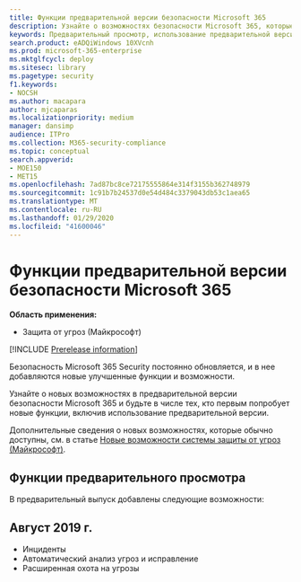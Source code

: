 ```yaml
---
title: Функции предварительной версии безопасности Microsoft 365
description: Узнайте о возможностях безопасности Microsoft 365, которые доступны в предварительной версии, и о том, как получить к ним доступ.
keywords: Предварительный просмотр, использование предварительной версии, защита от угроз (Майкрософт), функции, обновления
search.product: eADQiWindows 10XVcnh
ms.prod: microsoft-365-enterprise
ms.mktglfcycl: deploy
ms.sitesec: library
ms.pagetype: security
f1.keywords:
- NOCSH
ms.author: macapara
author: mjcaparas
ms.localizationpriority: medium
manager: dansimp
audience: ITPro
ms.collection: M365-security-compliance
ms.topic: conceptual
search.appverid:
- MOE150
- MET15
ms.openlocfilehash: 7ad87bc8ce72175555864e314f3155b362748979
ms.sourcegitcommit: 1c91b7b24537d0e54d484c3379043db53c1aea65
ms.translationtype: MT
ms.contentlocale: ru-RU
ms.lasthandoff: 01/29/2020
ms.locfileid: "41600046"
---
```

# <a name="microsoft-365-security-preview-features"></a>Функции предварительной версии безопасности Microsoft 365

**Область применения:**
- Защита от угроз (Майкрософт)

[!INCLUDE [Prerelease information](../includes/prerelease.md)]

Безопасность Microsoft 365 Security постоянно обновляется, и в нее добавляются новые улучшенные функции и возможности.

Узнайте о новых возможностях в предварительной версии безопасности Microsoft 365 и будьте в числе тех, кто первым попробует новые функции, включив использование предварительной версии.

Дополнительные сведения о новых возможностях, которые обычно доступны, см. в статье [Новые возможности системы защиты от угроз (Майкрософт)](mtp-whats-new.md).


## <a name="preview-features"></a>Функции предварительного просмотра
В предварительный выпуск добавлены следующие возможности:

## <a name="august-2019"></a>Август 2019 г.
- Инциденты
- Автоматический анализ угроз и исправление
- Расширенная охота на угрозы 